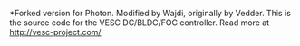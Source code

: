 *Forked version for Photon. Modified by Wajdi, originally by Vedder.
This is the source code for the VESC DC/BLDC/FOC controller. Read more at  
http://vesc-project.com/
